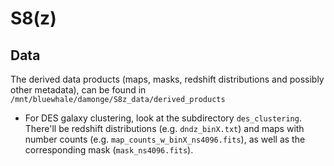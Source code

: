 # S8(z)

## Data
The derived data products (maps, masks, redshift distributions and possibly other metadata), can be found in `/mnt/bluewhale/damonge/S8z_data/derived_products`
- For DES galaxy clustering, look at the subdirectory `des_clustering`. There'll be redshift distributions (e.g. `dndz_binX.txt`) and maps with number counts (e.g. `map_counts_w_binX_ns4096.fits`), as well as the corresponding mask (`mask_ns4096.fits`).
